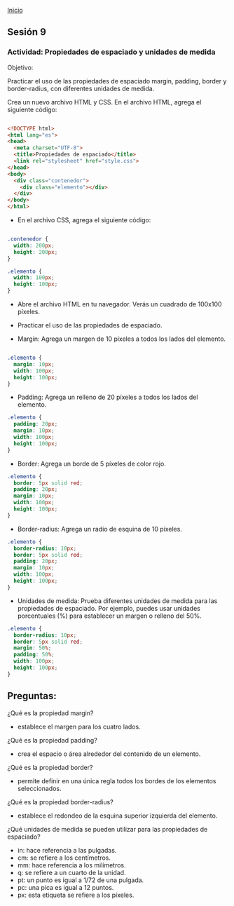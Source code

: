 <!-- No borrar o modificar -->
[Inicio](./index.md)

## Sesión 9 


<!-- Su documentación aquí -->


### Actividad: Propiedades de espaciado y unidades de medida
Objetivo:

Practicar el uso de las propiedades de espaciado margin, padding, border y border-radius, con diferentes unidades de medida.

Crea un nuevo archivo HTML y CSS.
En el archivo HTML, agrega el siguiente código:

```html

<!DOCTYPE html>
<html lang="es">
<head>
  <meta charset="UTF-8">
  <title>Propiedades de espaciado</title>
  <link rel="stylesheet" href="style.css">
</head>
<body>
  <div class="contenedor">
    <div class="elemento"></div>
  </div>
</body>
</html>
```

- En el archivo CSS, agrega el siguiente código:

```css

.contenedor {
  width: 200px;
  height: 200px;
}

.elemento {
  width: 100px;
  height: 100px;
}
```

- Abre el archivo HTML en tu navegador. Verás un cuadrado de 100x100 píxeles.

- Practicar el uso de las propiedades de espaciado.

- Margin: Agrega un margen de 10 píxeles a todos los lados del elemento.

```css

.elemento {
  margin: 10px;
  width: 100px;
  height: 100px;
}
```


- Padding: Agrega un relleno de 20 píxeles a todos los lados del elemento.


```css
.elemento {
  padding: 20px;
  margin: 10px;
  width: 100px;
  height: 100px;
}
```

- Border: Agrega un borde de 5 píxeles de color rojo.

```css
.elemento {
  border: 5px solid red;
  padding: 20px;
  margin: 10px;
  width: 100px;
  height: 100px;
}
```

- Border-radius: Agrega un radio de esquina de 10 píxeles.

```css
.elemento {
  border-radius: 10px;
  border: 5px solid red;
  padding: 20px;
  margin: 10px;
  width: 100px;
  height: 100px;
}
```

- Unidades de medida: Prueba diferentes unidades de medida para las propiedades de espaciado. Por ejemplo, puedes usar unidades porcentuales (%) para establecer un margen o relleno del 50%.

```css
.elemento {
  border-radius: 10px;
  border: 5px solid red;
  margin: 50%;
  padding: 50%;
  width: 100px;
  height: 100px;
}
```

## Preguntas:
¿Qué es la propiedad margin?
-  establece el margen para los cuatro lados.

¿Qué es la propiedad padding?
- crea el espacio o área alrededor del contenido de un elemento.

¿Qué es la propiedad border?
- permite definir en una única regla todos los bordes de los elementos seleccionados.

¿Qué es la propiedad border-radius?
- establece el redondeo de la esquina superior izquierda del elemento.

¿Qué unidades de medida se pueden utilizar para las propiedades de espaciado?
- in: hace referencia a las pulgadas.
- cm: se refiere a los centímetros.
- mm: hace referencia a los milímetros.
- q: se refiere a un cuarto de la unidad.
- pt: un punto es igual a 1/72 de una pulgada.
- pc: una pica es igual a 12 puntos.
- px: esta etiqueta se refiere a los píxeles.